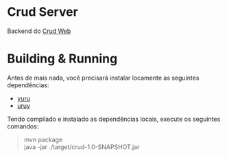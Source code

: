 # Crud Server
Backend do [Crud Web](https://github.com/enchedev/crud-web)

# Building & Running

Antes de mais nada, você precisará instalar locamente as seguintes dependências:

- [yuru](https://github.com/enchedev/yuru)
- [uruy](https://github.com/enchedev/uruy)

Tendo compilado e instalado as dependências locais, execute os seguintes comandos:

>mvn package\
>java -jar ./target/crud-1.0-SNAPSHOT.jar
